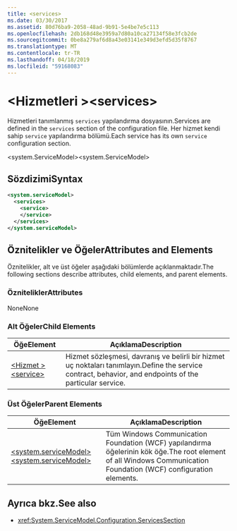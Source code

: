 ```yaml
---
title: <services>
ms.date: 03/30/2017
ms.assetid: 80d76ba9-2058-48ad-9b91-5e4be7e5c113
ms.openlocfilehash: 2db168d48e3959a7d80a10ca27134f58e3fcb2de
ms.sourcegitcommit: 0be8a279af6d8a43e03141e349d3efd5d35f8767
ms.translationtype: MT
ms.contentlocale: tr-TR
ms.lasthandoff: 04/18/2019
ms.locfileid: "59168083"
---
```

# <a name="services"></a><span data-ttu-id="eb420-101">\<Hizmetleri ></span><span class="sxs-lookup"><span data-stu-id="eb420-101">\<services></span></span>
<span data-ttu-id="eb420-102">Hizmetleri tanımlanmış `services` yapılandırma dosyasının.</span><span class="sxs-lookup"><span data-stu-id="eb420-102">Services are defined in the `services` section of the configuration file.</span></span> <span data-ttu-id="eb420-103">Her hizmet kendi sahip `service` yapılandırma bölümü.</span><span class="sxs-lookup"><span data-stu-id="eb420-103">Each service has its own `service` configuration section.</span></span>  
  
 <span data-ttu-id="eb420-104">\<system.ServiceModel></span><span class="sxs-lookup"><span data-stu-id="eb420-104">\<system.ServiceModel></span></span>  
  
## <a name="syntax"></a><span data-ttu-id="eb420-105">Sözdizimi</span><span class="sxs-lookup"><span data-stu-id="eb420-105">Syntax</span></span>  
  
```xml  
<system.serviceModel>
  <services>
    <service>
    </service>
  </services>
</system.serviceModel>
```  
  
## <a name="attributes-and-elements"></a><span data-ttu-id="eb420-106">Öznitelikler ve Öğeler</span><span class="sxs-lookup"><span data-stu-id="eb420-106">Attributes and Elements</span></span>  
 <span data-ttu-id="eb420-107">Öznitelikler, alt ve üst öğeler aşağıdaki bölümlerde açıklanmaktadır.</span><span class="sxs-lookup"><span data-stu-id="eb420-107">The following sections describe attributes, child elements, and parent elements.</span></span>  
  
### <a name="attributes"></a><span data-ttu-id="eb420-108">Öznitelikler</span><span class="sxs-lookup"><span data-stu-id="eb420-108">Attributes</span></span>  
 <span data-ttu-id="eb420-109">None</span><span class="sxs-lookup"><span data-stu-id="eb420-109">None</span></span>  
  
### <a name="child-elements"></a><span data-ttu-id="eb420-110">Alt Öğeler</span><span class="sxs-lookup"><span data-stu-id="eb420-110">Child Elements</span></span>  
  
|<span data-ttu-id="eb420-111">Öğe</span><span class="sxs-lookup"><span data-stu-id="eb420-111">Element</span></span>|<span data-ttu-id="eb420-112">Açıklama</span><span class="sxs-lookup"><span data-stu-id="eb420-112">Description</span></span>|  
|-------------|-----------------|  
|[<span data-ttu-id="eb420-113">\<Hizmet ></span><span class="sxs-lookup"><span data-stu-id="eb420-113">\<service></span></span>](../../../../../docs/framework/configure-apps/file-schema/wcf/service.md)|<span data-ttu-id="eb420-114">Hizmet sözleşmesi, davranış ve belirli bir hizmet uç noktaları tanımlayın.</span><span class="sxs-lookup"><span data-stu-id="eb420-114">Define the service contract, behavior, and endpoints of the particular service.</span></span>|  
  
### <a name="parent-elements"></a><span data-ttu-id="eb420-115">Üst Öğeler</span><span class="sxs-lookup"><span data-stu-id="eb420-115">Parent Elements</span></span>  
  
|<span data-ttu-id="eb420-116">Öğe</span><span class="sxs-lookup"><span data-stu-id="eb420-116">Element</span></span>|<span data-ttu-id="eb420-117">Açıklama</span><span class="sxs-lookup"><span data-stu-id="eb420-117">Description</span></span>|  
|-------------|-----------------|  
|[<span data-ttu-id="eb420-118">\<system.serviceModel></span><span class="sxs-lookup"><span data-stu-id="eb420-118">\<system.serviceModel></span></span>](../../../../../docs/framework/configure-apps/file-schema/wcf/system-servicemodel.md)|<span data-ttu-id="eb420-119">Tüm Windows Communication Foundation (WCF) yapılandırma öğelerinin kök öğe.</span><span class="sxs-lookup"><span data-stu-id="eb420-119">The root element of all Windows Communication Foundation (WCF) configuration elements.</span></span>|  
  
## <a name="see-also"></a><span data-ttu-id="eb420-120">Ayrıca bkz.</span><span class="sxs-lookup"><span data-stu-id="eb420-120">See also</span></span>

- <xref:System.ServiceModel.Configuration.ServicesSection>
